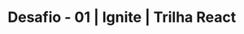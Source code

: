 <h1>Desafio - 01 | Ignite | Trilha React</h1>

  <img src="notion://www.notion.so/image/https%3A%2F%2Fs3-us-west-2.amazonaws.com%2Fsecure.notion-static.com%2F19890724-4ceb-4e82-9278-b31a60776111%2FUntitled.png?table=block&id=aea84949-ac43-4fee-a981-059726e0378a&width=3200&userId=448ad97a-f946-4280-a0e9-5fc800c312a4&cache=v2" alt="">
